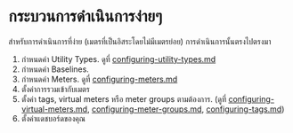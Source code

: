 # กระบวนการดำเนินการง่ายๆ

สำหรับการดำเนินการที่ง่าย (เมตรที่เป็นอิสระโดยไม่มีเมตรย่อย) การดำเนินการนั้นตรงไปตรงมา



1. กำหนดค่า Utility Types. ดูที่ [configuring-utility-types.md](../getting-started/configuring-the-application/configuring-utility-types.md "mention")
2. กำหนดค่า Baselines.
3. กำหนดค่า Meters. ดูที่ [configuring-meters.md](../getting-started/configuring-the-application/configuring-meters.md "mention")
4. ตั้งค่าการรวมเข้ากับเมตร
5. ตั้งค่า tags, virtual meters หรือ meter groups ตามต้องการ. (ดูที่ [configuring-virtual-meters.md](../getting-started/configuring-the-application/configuring-virtual-meters.md "mention"), [configuring-meter-groups.md](../getting-started/configuring-the-application/configuring-meter-groups.md "mention"), [configuring-tags.md](../getting-started/configuring-the-application/configuring-tags.md "mention"))
6. ตั้งค่าแดชบอร์ดของคุณ